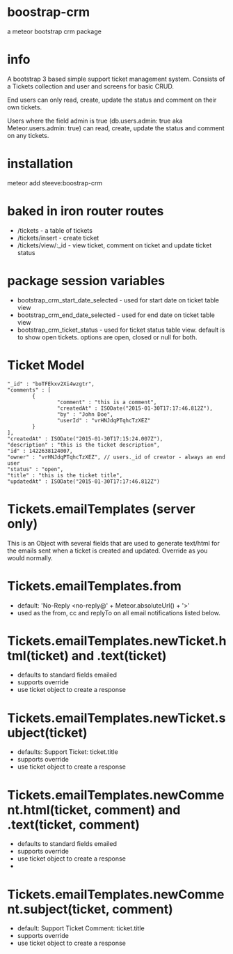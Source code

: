boostrap-crm
=============
a meteor bootstrap crm package

info
=====
A bootstrap 3 based simple support ticket management system.  Consists of a Tickets collection and user and screens for basic CRUD.

End users can only read, create, update the status and comment on their own tickets.

Users where the field admin is true (db.users.admin: true aka Meteor.users.admin: true) can read, create, update the status and comment on any tickets.

installation
=============
meteor add steeve:boostrap-crm

baked in iron router routes
============================
* /tickets - a table of tickets
* /tickets/insert - create ticket
* /tickets/view/:_id - view ticket, comment on ticket and update ticket status

package session variables
==========================
* bootstrap_crm_start_date_selected - used for start date on ticket table view
* bootstrap_crm_end_date_selected - used for end date on ticket table view
* bootstrap_crm_ticket_status - used for ticket status table view. default is to show open tickets. options are open, closed or null for both.

Ticket Model
=============
````
"_id" : "boTFEkxv2Xi4wzgtr",
"comments" : [
        {
                "comment" : "this is a comment",
                "createdAt" : ISODate("2015-01-30T17:17:46.812Z"),
                "by" : "John Doe",
                "userId" : "vrHNJdqPTqhcTzXEZ"
        }
],
"createdAt" : ISODate("2015-01-30T17:15:24.007Z"),
"description" : "this is the ticket description",
"id" : 1422638124007,
"owner" : "vrHNJdqPTqhcTzXEZ", // users._id of creator - always an end user
"status" : "open",
"title" : "this is the ticket title",
"updatedAt" : ISODate("2015-01-30T17:17:46.812Z")
````

Tickets.emailTemplates (server only)
====================================
This is an Object with several fields that are used to generate text/html for the emails sent when a ticket is created and updated.  Override as you would normally.

# Tickets.emailTemplates.from
* default: 'No-Reply <no-reply@' + Meteor.absoluteUrl() + '>'
* used as the from, cc and replyTo on all email notifications listed below.

# Tickets.emailTemplates.newTicket.html(ticket) and .text(ticket)
* defaults to standard fields emailed
* supports override
* use ticket object to create a response

# Tickets.emailTemplates.newTicket.subject(ticket)
* defaults: Support Ticket: ticket.title
* supports override
* use ticket object to create a response

# Tickets.emailTemplates.newComment.html(ticket, comment) and .text(ticket, comment)
* defaults to standard fields emailed
* supports override
* use ticket object to create a response
*
# Tickets.emailTemplates.newComment.subject(ticket, comment)
* default: Support Ticket Comment: ticket.title
* supports override
* use ticket object to create a response



